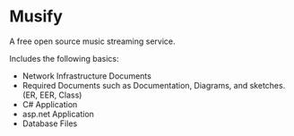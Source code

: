 # Musify
A free open source music streaming service.

Includes the following basics:
- Network Infrastructure Documents
- Required Documents such as Documentation, Diagrams, and sketches. (ER, EER, Class)
- C# Application
- asp.net Application
- Database Files




